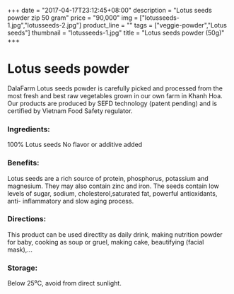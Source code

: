 +++
date = "2017-04-17T23:12:45+08:00"
description = "Lotus seeds powder zip 50 gram"
price = "90,000"
img = ["lotusseeds-1.jpg","lotusseeds-2.jpg"]
product_line = ""
tags = ["veggie-powder","Lotus seeds"]
thumbnail = "lotusseeds-1.jpg"
title = "Lotus seeds powder (50g)"
+++

# Lotus seeds powder

DalaFarm Lotus seeds powder is carefully picked and processed from the most fresh and best raw vegetables 
grown in our own farm in Khanh Hoa. Our products are produced by SEFD technology (patent pending) and 
is certified by Vietnam Food Safety regulator.


### Ingredients: 
100% Lotus seeds
No flavor or additive added

### Benefits: 
Lotus seeds are a rich source of protein,
phosphorus, potassium and magnesium. 
They may also contain zinc and iron. 
The seeds contain low levels of sugar, 
sodium, cholesterol,saturated fat, 
powerful antioxidants, anti-
inflammatory and slow aging process.

### Directions:  
This product can be used directlty as 
daily drink, making nutrition powder 
for baby, cooking as soup or gruel, 
making cake, beautifying (facial mask),...

### Storage: 
Below 25⁰C, avoid from direct sunlight.

